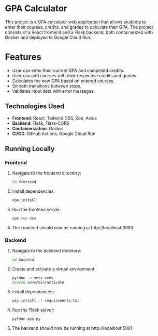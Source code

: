# GPA Calculator

This project is a GPA calculator web application that allows students to enter their courses, credits, and grades to calculate their GPA. The project consists of a React frontend and a Flask backend, both containerized with Docker and deployed to Google Cloud Run.

# Features

- User can enter their current GPA and completed credits.
- User can add courses with their respective credits and grades.
- Calculates the new GPA based on entered courses.
- Smooth transitions between steps.
- Validates input data with error messages.

## Technologies Used

- **Frontend**: React, Tailwind CSS, Zod, Axios
- **Backend**: Flask, Flask-CORS
- **Containerization**: Docker
- **CI/CD**: GitHub Actions, Google Cloud Run

## Running Locally

### Frontend

1. Navigate to the frontend directory:

   ```bash
   cd frontend
   ```

2. Install dependencies:
    ```bash
    npm install
    ```

3. Run the frontend server:
    ```bash
    npm run dev
    ```

4. The frontend should now be running at http://localhost:3000


### Backend

1. Navigate to the backend directory:

   ```bash
   cd backend
   ```

2. Create and activate a virtual environment:
    ```bash
    python -m venv venv
    source venv/bin/activate
    ```

3. Install dependencies:
    ```bash
    pip install -r requirements.txt
    ```

4. Run the Flask server:
    ```bash
    python app.py
    ```

5. The backend should now be running at http://localhost:5001
